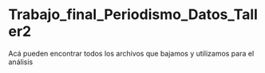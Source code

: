# Trabajo_final_Periodismo_Datos_Taller2
Acá pueden encontrar todos los archivos que bajamos y utilizamos para el análisis
